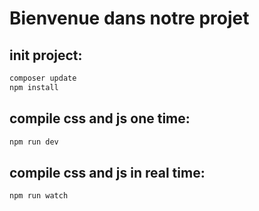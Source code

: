 # Bienvenue dans notre projet

## init project:

```bash
composer update
npm install
```

## compile css and js one time:

```bash
npm run dev
```

## compile css and js in real time:

```bash
npm run watch
```